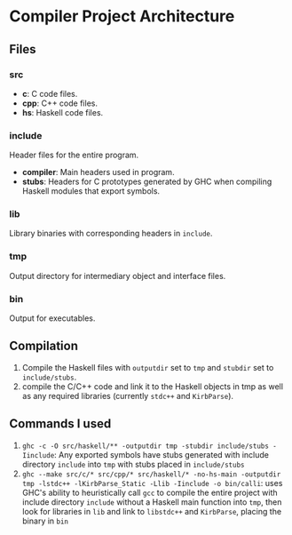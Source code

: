 # Compiler Project Architecture
## Files
### src
* **c**: C code files.
* **cpp**: C++ code files.
* **hs**: Haskell code files.

### include
Header files for the entire program.
* **compiler**: Main headers used in program.
* **stubs**: Headers for C prototypes generated by GHC when compiling Haskell modules that export symbols.

### lib
Library binaries with corresponding headers in `include`.
### tmp
Output directory for intermediary object and interface files.
### bin
Output for executables.

## Compilation
1. Compile the Haskell files with `outputdir` set to `tmp` and `stubdir` set to `include/stubs`.
2. compile the C/C++ code and link it to the Haskell objects in tmp as well as any required libraries (currently `stdc++` and `KirbParse`).

## Commands I used
1. `ghc -c -O src/haskell/** -outputdir tmp -stubdir include/stubs -Iinclude`: Any exported symbols have stubs generated with include directory `include` into `tmp` with stubs placed in `include/stubs` 
2. `ghc --make src/c/* src/cpp/* src/haskell/* -no-hs-main -outputdir tmp -lstdc++ -lKirbParse_Static -Llib -Iinclude -o bin/calli`: uses GHC's ability to heuristically call `gcc` to compile the entire project with include directory `include` without a Haskell main function into `tmp`, then look for libraries in `lib` and link to `libstdc++` and `KirbParse`, placing the binary in `bin`